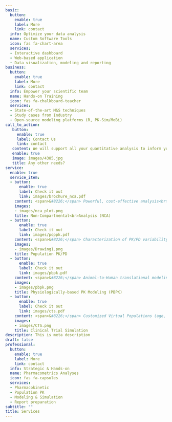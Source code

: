 ```yaml
---
basic:
  button:
    enable: true
    label: More
    link: contact
  info: Optimize your data analysis
  name: Custom Software Tools
  icon: fas fa-chart-area
  services:
  - Interactive dashboard
  - Web-based application
  - Data visualization, modeling and reporting
business:
  button:
    enable: true
    label: More
    link: contact
  info: Empower your scientific team
  name: Hands-on Training
  icon: fas fa-chalkboard-teacher
  services:
  - State-of-the-art M&S techniques
  - Study cases from Industry
  - Open-source modeling platforms (R, PK-Sim/MoBi)
call_to_action:
   button:
     enable: true
     label: Contact Us
     link: contact
   content: We will support all your quantitative analysis to inform your internal and regulatory decision-making processes.
   enable: true
   image: images/4385.jpg
   title: Any other needs?
service:
  enable: true
  service_item:
  - button:
      enable: true
      label: Check it out
      link: images/brochure_nca.pdf
    content: <span>&#8226;</span> Powerful, cost-effective analysis<br><span>&#8226;</span> Rapid readout of preclinical and early clinical data<br><span>&#8226;</span> Produces standard PK parameters for decision making<br><span>&#8226;</span> Submission-ready report and CDISC compliant PK data 
    images:
    - images/nca_plot.png
    title: Non-Compartmental<br>Analysis (NCA)
  - button:
      enable: true
      label: Check it out
      link: images/poppk.pdf
    content: <span>&#8226;</span> Characterization of PK/PD variability across subject groups<br><span>&#8226;</span> Covariate assessment (body weight, age, sex)<br><span>&#8226;</span> Study design optimization<br><span>&#8226;</span> Simulation-based dose recommendation
    images:
    - images/Drawing1.png
    title: Population PK/PD
  - button:
      enable: true
      label: Check it out
      link: images/pbpk.pdf
    content: <span>&#8226;</span> Animal-to-Human translational modeling<br><span>&#8226;</span> Special populations (pregnancy, organ impairment)<br><span>&#8226;</span> Evaluation of Drug-Drug Interactions<br><span>&#8226;</span> Formulation optimization (release rate, route of administration)<br><span>&#8226;</span> Virtual Bioequivalence studies
    images:
    - images/pbpk.png
    title: Physiologically-based PK Modeling (PBPK)
  - button:
      enable: true
      label: Check it out
      link: images/cts.pdf
    content: <span>&#8226;</span> Customized Virtual Populations (age, disease status, ethnicity)<br><span>&#8226;</span> Impact of unknown factors (variability, drop out, response)<br><span>&#8226;</span> Probability of Trial success for different scenarios (sample size, target population, dosing regimens)
    images:
    - images/CTS.png
    title: Clinical Trial Simulation
description: This is meta description
draft: false
professional:
  button:
    enable: true
    label: More
    link: contact
  info: Strategic & Hands-on
  name: Pharmacometrics Analyses
  icon: fas fa-capsules
  services:
  - Pharmacokinetic
  - Population PK
  - Modeling & Simulation
  - Report preparation
subtitle: ""
title: Services
---
```


